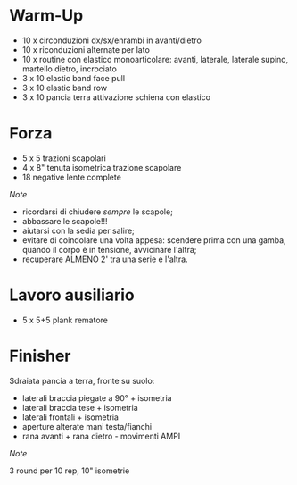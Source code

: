 # Warm-Up

 * 10 x circonduzioni dx/sx/enrambi in avanti/dietro
 * 10 x riconduzioni alternate per lato
 * 10 x routine con elastico monoarticolare: avanti, laterale, laterale supino, martello dietro, incrociato
 * 3 x 10 elastic band face pull
 * 3 x 10 elastic band row
 * 3 x 10 pancia terra attivazione schiena con elastico

# Forza

 * 5 x 5 trazioni scapolari
 * 4 x 8" tenuta isometrica trazione scapolare
 * 18 negative lente complete

*Note*

 * ricordarsi di chiudere _sempre_ le scapole;
 * abbassare le scapole!!!
 * aiutarsi con la sedia per salire;
 * evitare di coindolare una volta appesa: scendere prima con una gamba, quando il corpo è in tensione, avvicinare l'altra;
 * recuperare ALMENO 2' tra una serie e l'altra.

# Lavoro ausiliario

 * 5 x 5+5 plank rematore

# Finisher

Sdraiata pancia a terra, fronte su suolo:

* laterali braccia piegate a 90° + isometria
* laterali braccia tese + isometria
* laterali frontali + isometria
* aperture alterate mani testa/fianchi
* rana avanti + rana dietro - movimenti AMPI

*Note*

3 round per 10 rep, 10" isometrie
